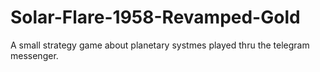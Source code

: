 # Solar-Flare-1958-Revamped-Gold
A small strategy game about planetary systmes played thru the telegram messenger. 

